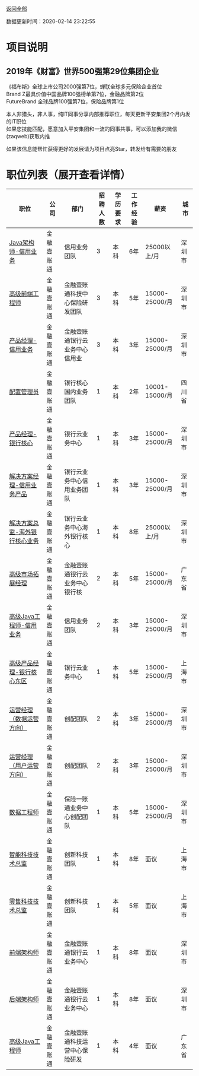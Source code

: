 [返回全部](https://github.com/zaqweb/PA-IT-JOBS/)

数据更新时间：2020-02-14 23:22:55
# 项目说明

## 2019年《财富》世界500强第29位集团企业
《福布斯》全球上市公司2000强第7位，蝉联全球多元保险企业首位  
Brand Z最具价值中国品牌100强榜单第7位，金融品牌第2位  
FutureBrand 全球品牌100强第7位，保险品牌第1位

本人非猎头，非人事，纯IT同事分享内部推荐职位，每天更新平安集团2个月内发的IT职位  
如果您技能匹配，愿意加入平安集团和一流的同事共事，可以添加我的微信(zaqweb)获取内推 

如果该信息能帮忙获得更好的发展请为项目点亮Star，转发给有需要的朋友
# 职位列表（展开查看详情）

|职位|公司|部门|招聘人数|学历要求|工作经验|薪资|城市|
|---|---|---|---|---|---|---|---|
|[Java架构师-信用业务](../detail/F8D3435144024AC5AD9779BB87AF97B6.md)|金融壹账通|信用业务团队|3|本科|6年|25000以上/月|深圳市|
|[高级前端工程师](../detail/1DB24F726F534B8B82EDB41025B21A7C.md)|金融壹账通|金融壹账通科技中心保险研发团队|3|本科|5年|15000-25000/月|深圳市|
|[产品经理-信用业务](../detail/6E7B730988CA4BDB9ABC0CB169381483.md)|金融壹账通|金融壹账通银行云业务中心信用业|3|本科|3年|15000-25000/月|深圳市|
|[配置管理员](../detail/377F95A428E143FDB3C6DD9567DE7F11.md)|金融壹账通|银行核心国内业务团队|1|本科|2年|10001-15000/月|四川省|
|[产品经理-银行核心](../detail/4EE4B51FF0874946AA0F3A4FAFCCD874.md)|金融壹账通|银行云业务中心|1|本科|3年|15000-25000/月|深圳市|
|[解决方案经理-信用业务产品](../detail/8A15C84A88174ACC9E2BF65B6475BD47.md)|金融壹账通|银行云业务中心信用业务团队|1|本科|3年|15000-25000/月|深圳市|
|[解决方案总监-海外银行核心业务](../detail/89E45484C14C4B1EBC517030E8FF04FA.md)|金融壹账通|银行云业务中心海外银行核心|1|本科|8年|25000以上/月|深圳市|
|[高级市场拓展经理](../detail/5CA1A0F5941B4BEC82490843A7A2CD57.md)|金融壹账通|金融壹账通银行云业务中心银行核|2|本科|5年|15000-25000/月|广东省|
|[高级Java工程师-信用业务](../detail/7D2389796261447B97435D301D89CD6D.md)|金融壹账通|信用业务团队|2|本科|3年|15000-25000/月|深圳市|
|[高级产品经理-银行核心东区](../detail/AE25880267D5456AB7431AB1F9472778.md)|金融壹账通|银行云业务中心|1|本科|5年|15000-25000/月|上海市|
|[运营经理（数据运营方向）](../detail/48224999858F43188185A78743991054.md)|金融壹账通|创配团队|2|本科|3年|15000-25000/月|深圳市|
|[运营经理（用户运营方向）](../detail/6505A9BBFDBC475AA9717825621956E6.md)|金融壹账通|创配团队|2|本科|3年|15000-25000/月|深圳市|
|[数据工程师](../detail/33E54CC0C4FF431690E53FC2EADEA600.md)|金融壹账通|保险一账通业务中心创配团队|1|本科|5年|15000-25000/月|深圳市|
|[智能科技技术总监](../detail/85A18CAB463A4622BB37157AE061E342.md)|金融壹账通|创新科技团队|1|本科|8年|面议|上海市|
|[零售科技技术总监](../detail/189AC2887B39463A821E85FD9662F160.md)|金融壹账通|创新科技团队|1|本科|5年|面议|上海市|
|[前端架构师](../detail/D58E25864E014F7690D736388C6DFD3E.md)|金融壹账通|金融壹账通银行云业务中心|1|本科|8年|面议|深圳市|
|[后端架构师](../detail/FBE50ADF7453471AA14889A254C93D83.md)|金融壹账通|金融壹账通银行云业务中心|1|本科|8年|面议|深圳市|
|[高级Java工程师](../detail/E2B07FC9FC3C44EA8B3B31B88D1E94B3.md)|金融壹账通|金融壹账通科技运营中心保险研发|1|本科|4年|面议|广东省|




